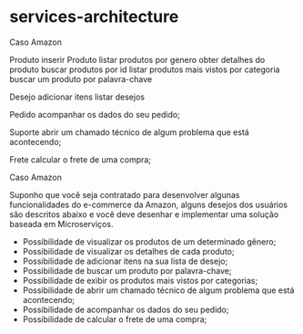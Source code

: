 # services-architecture
Caso Amazon

Produto
	inserir Produto
	listar produtos por genero
	obter detalhes do produto
	buscar produtos por id
	listar produtos mais vistos por categoria
	buscar um produto por palavra-chave
	 
Desejo
	adicionar itens
	listar desejos
	
Pedido
	 acompanhar os dados do seu pedido;
	
Suporte
	 abrir um chamado técnico de algum problema que está acontecendo;

Frete
	 calcular o frete de uma compra;



Caso Amazon

Suponho que você seja contratado para desenvolver algunas funcionalidades do e-commerce da
Amazon, alguns desejos dos usuários são descritos abaixo e você deve desenhar e implementar uma
solução baseada em Microserviços.
* Possibilidade de visualizar os produtos de um determinado gênero;
* Possibilidade de visualizar os detalhes de cada produto;
* Possibilidade de adicionar itens na sua lista de desejo;
* Possibilidade de buscar um produto por palavra-chave;
* Possibilidade de exibir os produtos mais vistos por categorias;
* Possibilidade de abrir um chamado técnico de algum problema que está acontecendo;
* Possibilidade de acompanhar os dados do seu pedido;
* Possibilidade de calcular o frete de uma compra;
